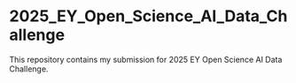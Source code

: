 # 2025_EY_Open_Science_AI_Data_Challenge
This repository contains my submission for 2025 EY Open Science AI Data Challenge.
